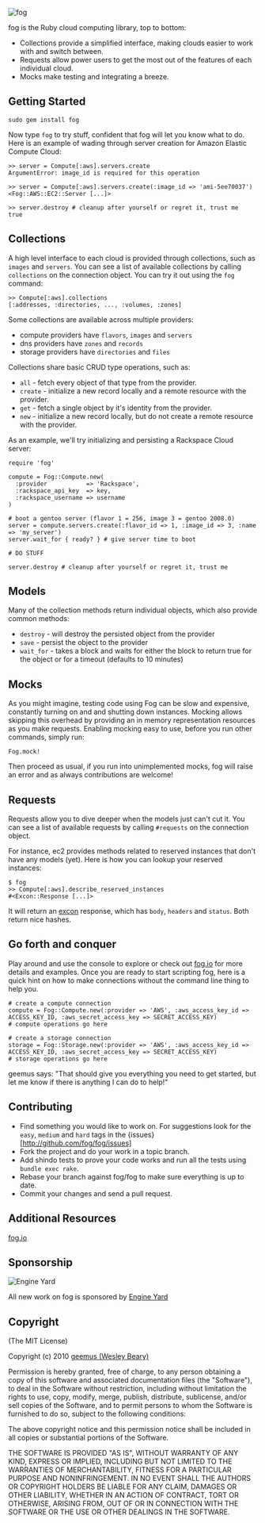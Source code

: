 ![fog](http://geemus.s3.amazonaws.com/fog.png)

fog is the Ruby cloud computing library, top to bottom:

* Collections provide a simplified interface, making clouds easier to work with and switch between.
* Requests allow power users to get the most out of the features of each individual cloud.
* Mocks make testing and integrating a breeze.

## Getting Started

    sudo gem install fog

Now type `fog` to try stuff, confident that fog will let you know what to do. 
Here is an example of wading through server creation for Amazon Elastic Compute Cloud:

    >> server = Compute[:aws].servers.create
    ArgumentError: image_id is required for this operation

    >> server = Compute[:aws].servers.create(:image_id => 'ami-5ee70037')
    <Fog::AWS::EC2::Server [...]>

    >> server.destroy # cleanup after yourself or regret it, trust me
    true

## Collections

A high level interface to each cloud is provided through collections, such as `images` and `servers`.
You can see a list of available collections by calling `collections` on the connection object. 
You can try it out using the `fog` command:

    >> Compute[:aws].collections
    [:addresses, :directories, ..., :volumes, :zones]

Some collections are available across multiple providers:

* compute providers have `flavors`, `images` and `servers`
* dns providers have `zones` and `records`
* storage providers have `directories` and `files`

Collections share basic CRUD type operations, such as:

* `all` - fetch every object of that type from the provider.
* `create` - initialize a new record locally and a remote resource with the provider.
* `get` - fetch a single object by it's identity from the provider.
* `new` - initialize a new record locally, but do not create a remote resource with the provider.

As an example, we'll try initializing and persisting a Rackspace Cloud server:

    require 'fog'

    compute = Fog::Compute.new(
      :provider           => 'Rackspace',
      :rackspace_api_key  => key,
      :rackspace_username => username
    )

    # boot a gentoo server (flavor 1 = 256, image 3 = gentoo 2008.0)
    server = compute.servers.create(:flavor_id => 1, :image_id => 3, :name => 'my_server')
    server.wait_for { ready? } # give server time to boot

    # DO STUFF

    server.destroy # cleanup after yourself or regret it, trust me

## Models

Many of the collection methods return individual objects, which also provide common methods:

* `destroy` - will destroy the persisted object from the provider
* `save` - persist the object to the provider
* `wait_for` - takes a block and waits for either the block to return true for the object or for a timeout (defaults to 10 minutes)

## Mocks

As you might imagine, testing code using Fog can be slow and expensive, constantly turning on and and shutting down instances.
Mocking allows skipping this overhead by providing an in memory representation resources as you make requests.
Enabling mocking easy to use, before you run other commands, simply run:

    Fog.mock!

Then proceed as usual, if you run into unimplemented mocks, fog will raise an error and as always contributions are welcome!

## Requests

Requests allow you to dive deeper when the models just can't cut it.
You can see a list of available requests by calling `#requests` on the connection object.

For instance, ec2 provides methods related to reserved instances that don't have any models (yet). Here is how you can lookup your reserved instances:

    $ fog
    >> Compute[:aws].describe_reserved_instances
    #<Excon::Response [...]>

It will return an [excon](http://github.com/geemus/excon) response, which has `body`, `headers` and `status`. Both return nice hashes.

## Go forth and conquer

Play around and use the console to explore or check out [fog.io](http://fog.io) for more details and examples. 
Once you are ready to start scripting fog, here is a quick hint on how to make connections without the command line thing to help you.

    # create a compute connection
    compute = Fog::Compute.new(:provider => 'AWS', :aws_access_key_id => ACCESS_KEY_ID, :aws_secret_access_key => SECRET_ACCESS_KEY)
    # compute operations go here

    # create a storage connection
    storage = Fog::Storage.new(:provider => 'AWS', :aws_access_key_id => ACCESS_KEY_ID, :aws_secret_access_key => SECRET_ACCESS_KEY)
    # storage operations go here

geemus says: "That should give you everything you need to get started, but let me know if there is anything I can do to help!"

## Contributing

* Find something you would like to work on. For suggestions look for the `easy`, `medium` and `hard` tags in the {issues}[http://github.com/fog/fog/issues]
* Fork the project and do your work in a topic branch.
* Add shindo tests to prove your code works and run all the tests using `bundle exec rake`.
* Rebase your branch against fog/fog to make sure everything is up to date.
* Commit your changes and send a pull request.

## Additional Resources

[fog.io](http://fog.io)

## Sponsorship

![Engine Yard](http://www.engineyard.com/images/logo.png)

All new work on fog is sponsored by [Engine Yard](http://engineyard.com)

## Copyright

(The MIT License)

Copyright (c) 2010 [geemus (Wesley Beary)](http://github.com/geemus)

Permission is hereby granted, free of charge, to any person obtaining
a copy of this software and associated documentation files (the
"Software"), to deal in the Software without restriction, including
without limitation the rights to use, copy, modify, merge, publish,
distribute, sublicense, and/or sell copies of the Software, and to
permit persons to whom the Software is furnished to do so, subject to
the following conditions:

The above copyright notice and this permission notice shall be
included in all copies or substantial portions of the Software.

THE SOFTWARE IS PROVIDED "AS IS", WITHOUT WARRANTY OF ANY KIND,
EXPRESS OR IMPLIED, INCLUDING BUT NOT LIMITED TO THE WARRANTIES OF
MERCHANTABILITY, FITNESS FOR A PARTICULAR PURPOSE AND
NONINFRINGEMENT. IN NO EVENT SHALL THE AUTHORS OR COPYRIGHT HOLDERS BE
LIABLE FOR ANY CLAIM, DAMAGES OR OTHER LIABILITY, WHETHER IN AN ACTION
OF CONTRACT, TORT OR OTHERWISE, ARISING FROM, OUT OF OR IN CONNECTION
WITH THE SOFTWARE OR THE USE OR OTHER DEALINGS IN THE SOFTWARE.
